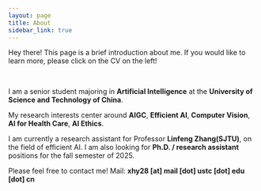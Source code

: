 ```yaml
---
layout: page
title: About
sidebar_link: true
---
```


<p class="message">
  Hey there! This page is a brief introduction about me. If you would like to learn more, please click on the CV on the left!


</p>

<br>

I am a senior student majoring in **Artificial Intelligence** at the **University of Science and Technology of China**.

My research interests center around **AIGC**, **Efficient AI**, **Computer Vision**, **AI for Health Care**, **AI Ethics**.

I am currently a research assistant for Professor **Linfeng Zhang(SJTU)**, on the field of efficient AI. I am also looking for **Ph.D. / research assistant** positions for the fall semester of 2025.

Please feel free to contact me! 
Mail: **xhy28 [at] mail [dot] ustc [dot] edu [dot] cn**

<br>  